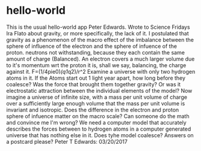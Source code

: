 # hello-world
This is the usual hello-world app 
Peter Edwards.
Wrote to Science Fridays Ira Flato about gravity, or more specifically, the lack of it. I postulated that gravity as a phenomenon of the macro effect of the imbalance between the sphere of influence of the electron and the sphere of infuence of the proton. neutrons not withstanding, because they each contain the same amount of charge (Balanced). An electron covers a much larger volume due to it's momentum wrt the proton it is, shall we say, balancing, the charge against it. F=(1/4pie0)*(q1*q2)/r^2 
Examine a universe with only two hydrogen atoms in it. If the Atoms start out 1 light year apart, how long before they coalesce?
Was the force that brought them together gravity? Or was it electrostatic attraction between the individual elements of the model?
Now imagine a universe of infinite size, with a mass per unit volume of charge over a sufficiently large enough volume that the mass per unit volume is invariant and isotropic. Does the difference in the electron and proton sphere of infuence matter on the macro scale?
Can someone do the math and convince me I'm wrong? 
We need a computer model that accurately describes the forces between to hydrogen atoms in a computer generated universe that has nothing else in it. Does tyhe model coalesce? 
Answers on a postcard please? 
Peter T Edwards: 03/20/2017 
